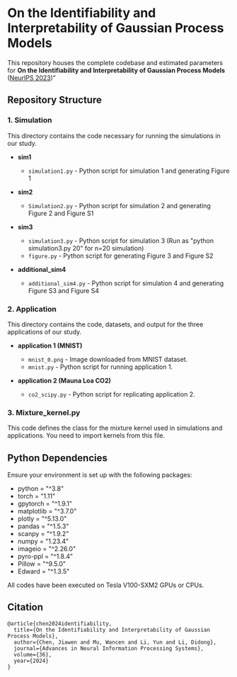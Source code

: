 # On the Identifiability and Interpretability of Gaussian Process Models

This repository houses the complete codebase and estimated parameters for **On the Identifiability and Interpretability of Gaussian Process Models** ([NeurIPS 2023](https://proceedings.neurips.cc/paper_files/paper/2023/hash/dea2b4f9012686bcc1f59a62bcd28158-Abstract-Conference.html))”

## Repository Structure

### 1. Simulation

This directory contains the code necessary for running the simulations in our study.

- **sim1**
  - `simulation1.py` - Python script for simulation 1 and generating Figure 1

- **sim2**
  - `Simulation2.py` - Python script for simulation 2 and generating Figure 2 and Figure S1

- **sim3**
  - `simulation3.py` - Python script for simulation 3 (Run as "python simulation3.py 20" for n=20 simulation)
  - `figure.py` - Python script for generating Figure 3 and Figure S2

- **additional_sim4**
  - `additional_sim4.py` - Python script for simulation 4 and generating Figure S3 and Figure S4

### 2. Application

This directory contains the code, datasets, and output for the three applications of our study.

- **application 1 (MNIST)**
  - `mnist_0.png` - Image downloaded from MNIST dataset.
  - `mnist.py` - Python script for running application 1.
  
- **application 2 (Mauna Loa CO2)**
  - `co2_scipy.py` - Python script for replicating application 2.


### 3. Mixture_kernel.py
This code defines the class for the mixture kernel used in simulations and applications. You need to import kernels from this file.

## Python Dependencies

Ensure your environment is set up with the following packages:

- python = "^3.8"
- torch = "1.11"
- gpytorch = "^1.9.1"
- matplotlib = "^3.7.0"
- plotly = "^5.13.0"
- pandas = "^1.5.3"
- scanpy = "^1.9.2"
- numpy = "1.23.4"
- imageio = "^2.26.0"
- pyro-ppl = "^1.8.4"
- Pillow = "^9.5.0"
- Edward = "^1.3.5"

All codes have been executed on Tesla V100-SXM2 GPUs or CPUs.

## Citation

```
@article{chen2024identifiability,
  title={On the Identifiability and Interpretability of Gaussian Process Models},
  author={Chen, Jiawen and Mu, Wancen and Li, Yun and Li, Didong},
  journal={Advances in Neural Information Processing Systems},
  volume={36},
  year={2024}
}
```
